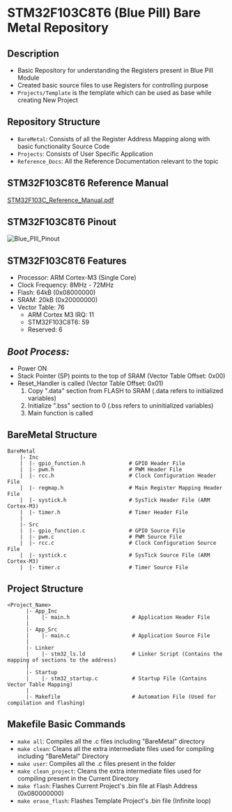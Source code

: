# **STM32F103C8T6 (Blue Pill) Bare Metal Repository**

## Description
  - Basic Repository for understanding the Registers present in Blue Pill Module
  - Created basic source files to use Registers for controlling purpose
  - `Projects/Template` is the template which can be used as base while creating New Project

## Repository Structure
  - `BareMetal`: Consists of all the Register Address Mapping along with basic functionality Source Code
  - `Projects`: Consists of User Specific Application
  - `Reference_Docs`: All the Reference Documentation relevant to the topic

## STM32F103C8T6 Reference Manual
[STM32F103C_Reference_Manual.pdf](https://github.com/user-attachments/files/17596951/STM32F103C_Reference_Manual.pdf)

## STM32F103C8T6 Pinout
![Blue_PIll_Pinout](https://github.com/user-attachments/assets/13d3a619-ac7a-4799-9715-64730e110f1b)

## STM32F103C8T6 Features
  - Processor: ARM Cortex-M3 (Single Core)
  - Clock Frequency: 8MHz - 72MHz
  - Flash: 64kB (0x08000000)
  - SRAM: 20kB (0x20000000)
  - Vector Table: 76
    - ARM Cortex M3 IRQ: 11
    - STM32F103C8T6: 59 
    - Reserved: 6

## *Boot Process:*
  - Power ON
  - Stack Pointer (SP) points to the top of SRAM (Vector Table Offset: 0x00)
  - Reset_Handler is called (Vector Table Offset: 0x01)
    1. Copy ".data" section from FLASH to SRAM (.data refers to initialized variables)
    2. Initialize ".bss" section to 0 (.bss refers to uninitialized variables)
    3. Main function is called

## BareMetal Structure
```
BareMetal
    |- Inc
    |  |- gpio_function.h              # GPIO Header File
    |  |- pwm.h                        # PWM Header File
    |  |- rcc.h                        # Clock Configuration Header File
    |  |- regmap.h                     # Main Register Mapping Header File
    |  |- systick.h                    # SysTick Header File (ARM Cortex-M3)
    |  |- timer.h                      # Timer Header File
    |
    |- Src
    |  |- gpio_function.c              # GPIO Source File
    |  |- pwm.c                        # PWM Source File
    |  |- rcc.c                        # Clock Configuration Source File
    |  |- systick.c                    # SysTick Source File (ARM Cortex-M3)
    |  |- timer.c                      # Timer Source File
```

## Project Structure
```
<Project_Name>
      |- App_Inc
      |    |- main.h                    # Application Header File
      |
      |- App_Src
      |    |- main.c                    # Application Source File
      |
      |- Linker
      |    |- stm32_ls.ld               # Linker Script (Contains the mapping of sections to the address)
      |
      |- Startup
      |    |- stm32_startup.c           # Startup File (Contains Vector Table Mapping)
      |
      |- Makefile                       # Automation File (Used for compilation and flashing)
```

## Makefile Basic Commands
  - `make all`: Compiles all the .c files including "BareMetal" directory
  - `make clean`: Cleans all the extra intermediate files used for compiling including "BareMetal" Directory
  - `make user`: Compiles all the .c files present in the folder
  - `make clean_project`: Cleans the extra intermediate files used for compiling present in the Current Directory
  - `make flash`: Flashes Current Project's .bin file at Flash Address (0x080000000)
  - `make erase_flash`: Flashes Template Project's .bin file (Infinite loop)
